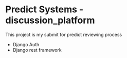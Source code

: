 # Predict Systems -  discussion_platform

This project is my submit for predict reviewing process 

- Django Auth
- Django rest framework
